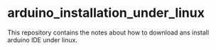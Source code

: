 # arduino_installation_under_linux
This repository contains the notes about how to download ans install arduino IDE under linux.
